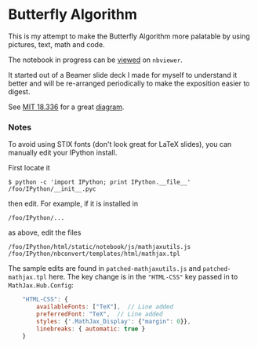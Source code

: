 # Butterfly Algorithm

This is my attempt to make the Butterfly Algorithm more palatable
by using pictures, text, math and code.

The notebook in progress can be [viewed][1] on `nbviewer`.

It started out of a Beamer slide deck I made for myself to understand it
better and will be re-arranged periodically to make the exposition
easier to digest.

See [MIT 18.336][2] for a great [diagram][3].

### Notes

To avoid using STIX fonts (don't look great for LaTeX slides),
you can manually edit your IPython install.

First locate it

```
$ python -c 'import IPython; print IPython.__file__'
/foo/IPython/__init__.pyc
```

then edit. For example, if it is installed in

```
/foo/IPython/...
```

as above, edit the files

```
/foo/IPython/html/static/notebook/js/mathjaxutils.js
/foo/IPython/nbconvert/templates/html/mathjax.tpl
```

The sample edits are found in `patched-mathjaxutils.js` and
`patched-mathjax.tpl` here. The key change is in the `"HTML-CSS"` key
passed in to `MathJax.Hub.Config`:

```javascript
    "HTML-CSS": {
        availableFonts: ["TeX"],  // Line added
        preferredFont: "TeX",  // Line added
        styles: {'.MathJax_Display': {"margin": 0}},
        linebreaks: { automatic: true }
    }
```

[1]: http://nbviewer.ipython.org/github/dhermes/butterfly-algorithm/blob/master/butterfly.ipynb
[2]: http://math.mit.edu/icg/resources/teaching/18.336/
[3]: http://math.mit.edu/icg/resources/teaching/18.336/trees.jpg
